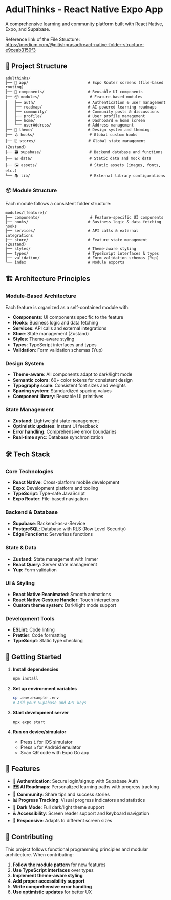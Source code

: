 # AdulThinks - React Native Expo App

A comprehensive learning and community platform built with React Native, Expo, and Supabase.

Reference link of the File Structure: https://medium.com/@nitishprasad/react-native-folder-structure-e9ceab3150f3

## 📁 Project Structure

```text
adulthinks/
├── 📱 app/                          # Expo Router screens (file-based routing)
├── 🧩 components/                   # Reusable UI components
├── 📦 modules/                      # Feature-based modules
│   ├── auth/                       # Authentication & user management
│   ├── roadmap/                    # AI-powered learning roadmaps
│   ├── community/                  # Community posts & discussions
│   ├── profile/                    # User profile management
│   ├── home/                       # Dashboard & home screen
│   └── userAddress/                # Address management
├── 🎨 theme/                        # Design system and theming
├── 🪝 hooks/                        # Global custom hooks
├── 🗄️ stores/                       # Global state management (Zustand)
├── 🗃️ supabase/                     # Backend database and functions
├── 📊 data/                         # Static data and mock data
├── 🖼️ assets/                       # Static assets (images, fonts, etc.)
└── 📚 lib/                          # External library configurations
```

### 📦 Module Structure

Each module follows a consistent folder structure:

```text
modules/[feature]/
├── components/                      # Feature-specific UI components
├── hooks/                          # Business logic & data fetching hooks
├── services/                       # API calls & external integrations
├── store/                          # Feature state management (Zustand)
├── styles/                         # Theme-aware styling
├── types/                          # TypeScript interfaces & types
├── validation/                     # Form validation schemas (Yup)
└── index                           # Module exports
```

## 🏗️ Architecture Principles

### Module-Based Architecture

Each feature is organized as a self-contained module with:

- **Components**: UI components specific to the feature
- **Hooks**: Business logic and data fetching
- **Services**: API calls and external integrations
- **Store**: State management (Zustand)
- **Styles**: Theme-aware styling
- **Types**: TypeScript interfaces and types
- **Validation**: Form validation schemas (Yup)

### Design System

- **Theme-aware**: All components adapt to dark/light mode
- **Semantic colors**: 60+ color tokens for consistent design
- **Typography scale**: Consistent font sizes and weights
- **Spacing system**: Standardized spacing values
- **Component library**: Reusable UI primitives

### State Management

- **Zustand**: Lightweight state management
- **Optimistic updates**: Instant UI feedback
- **Error handling**: Comprehensive error boundaries
- **Real-time sync**: Database synchronization

## 🛠️ Tech Stack

### Core Technologies

- **React Native**: Cross-platform mobile development
- **Expo**: Development platform and tooling
- **TypeScript**: Type-safe JavaScript
- **Expo Router**: File-based navigation

### Backend & Database

- **Supabase**: Backend-as-a-Service
- **PostgreSQL**: Database with RLS (Row Level Security)
- **Edge Functions**: Serverless functions

### State & Data

- **Zustand**: State management with Immer
- **React Query**: Server state management
- **Yup**: Form validation

### UI & Styling

- **React Native Reanimated**: Smooth animations
- **React Native Gesture Handler**: Touch interactions
- **Custom theme system**: Dark/light mode support

### Development Tools

- **ESLint**: Code linting
- **Prettier**: Code formatting
- **TypeScript**: Static type checking

## 🚀 Getting Started

1. **Install dependencies**

   ```bash
   npm install
   ```

2. **Set up environment variables**

   ```bash
   cp .env.example .env
   # Add your Supabase and API keys
   ```

3. **Start development server**

   ```bash
   npx expo start
   ```

4. **Run on device/simulator**
   - Press `i` for iOS simulator
   - Press `a` for Android emulator
   - Scan QR code with Expo Go app

## 📱 Features

- **🔐 Authentication**: Secure login/signup with Supabase Auth
- **🗺️ AI Roadmaps**: Personalized learning paths with progress tracking
- **👥 Community**: Share tips and success stories
- **📊 Progress Tracking**: Visual progress indicators and statistics
- **🌙 Dark Mode**: Full dark/light theme support
- **♿ Accessibility**: Screen reader support and keyboard navigation
- **📱 Responsive**: Adapts to different screen sizes

## 🤝 Contributing

This project follows functional programming principles and modular architecture. When contributing:

1. **Follow the module pattern** for new features
2. **Use TypeScript interfaces** over types
3. **Implement theme-aware styling**
4. **Add proper accessibility support**
5. **Write comprehensive error handling**
6. **Use optimistic updates** for better UX
